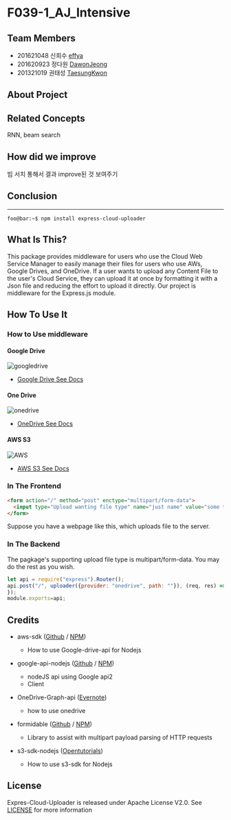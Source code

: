 # F039-1_AJ_Intensive
## Team Members

*  201621048 신희수 [effya](https://github.com/effya)
*  201620923 정다원 [DawonJeong](https://github.com/DawonJeong)
*  201321019 권태성 [TaesungKwon](https://github.com/TaesungKwon)

## About Project

## Related Concepts
RNN, beam search 

## How did we improve
빔 서치 통해서 결과 improve된 것 보여주기

## Conclusion



----------------------------------------------------------

```console
foo@bar:~$ npm install express-cloud-uploader
```
## What Is This?
This package provides middleware for users who use the Cloud Web Service Manager to easily manage their files for users who use AWs, Google Drives, and OneDrive. If a user wants to upload any Content File to the user's Cloud Service, they can upload it at once by formatting it with a Json file and reducing the effort to upload it directly. Our project is middleware for the Express.js module.

## How To Use It
### How to Use middleware

#### Google Drive

![googledrive](/images/googledrivelogo.gif)
* [Google Drive See Docs](/docs/google-drive-en.md)

#### One Drive

![onedrive](/images/onedrive.jpg)
* [OneDrive See Docs](/docs/onedrive-en.md)

#### AWS S3

![AWS](/images/awslogo.gif)
* [AWS S3 See Docs](/docs/s3-en.md)

### In The Frontend
```html
<form action="/" method="post" enctype="multipart/form-data">
  <input type="Upload wanting file type" name="just name" value="some text">
</form>
```
Suppose you have a webpage like this, which uploads file to the server.

### In The Backend
The pagkage's supporting upload file type is multipart/form-data. You may do the rest as you wish.<br>
```js
let api = require("express").Router();
api.post("/", uploader({provider: "onedrive", path: ""}), (req, res) => {
});
module.exports=api;
```

## Credits
* aws-sdk ([Github](https://github.com/aws/aws-sdk-js) / [NPM](https://www.npmjs.com/package/aws-sdk))
    * How to use Google-drive-api for Nodejs

* google-api-nodejs ([Github](https://github.com/googleapis/google-api-nodejs-client/tree/master/samples/drive) / [NPM](https://www.npmjs.com/package/googleapis))
    * nodeJS api using Google api2
    * Client

* OneDrive-Graph-api ([Evernote](https://www.evernote.com/l/AUDufYzQX7NOVJymel7-gw49_mkbKUWdy10))
    * how to use onedrive

* formidable ([Github](https://github.com/felixge/node-formidable) /  [NPM](https://www.npmjs.com/package/formidable))
    * Library to assist with multipart payload parsing of HTTP requests

* s3-sdk-nodejs ([Opentutorials](https://opentutorials.org/course/2717/11797))
    * How to use s3-sdk for Nodejs


## License
Expres-Cloud-Uploader is released under Apache License V2.0. See [LICENSE](/LICENSE.md) for more information
